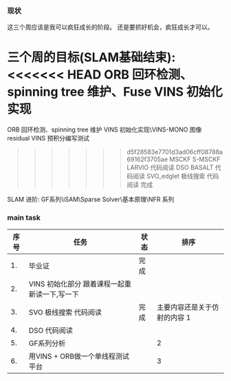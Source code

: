 <!--
 * @Author: Liu Weilong
 * @Date: 2021-04-19 20:49:29
<<<<<<< HEAD
 * @LastEditors: Liu Weilong
 * @LastEditTime: 2021-04-20 20:10:29
=======
 * @LastEditors: Liu Weilong 
 * @LastEditTime: 2021-04-24 17:39:05
>>>>>>> d5f28583e7701d3ad06cff08788a69162f3705ae
 * @Description: 
-->
### 现状
这三个周应该是我可以疯狂成长的阶段。
还是要抓好机会，疯狂成长才可以。

三个周的目标(SLAM基础结束):
<<<<<<< HEAD
ORB 回环检测、spinning tree 维护、Fuse
VINS 初始化实现
=======
ORB 回环检测、spinning tree 维护
VINS 初始化实现\VINS-MONO 图像residual
VINS 预积分编写测试
>>>>>>> d5f28583e7701d3ad06cff08788a69162f3705ae
MSCKF S-MSCKF  LARVIO 代码阅读
DSO BASALT 代码阅读
SVO_edglet 极线搜索 代码阅读 完成

SLAM 进阶:
GF系列\iSAM\Sparse Solver\基本原理\NFR 系列



### main task

序号|任务|状态|排序
---|---|---|---
1.  |毕业证|完成|
2.  |VINS 初始化部分 跟着课程一起重新读一下,写一下||
3.  |SVO 极线搜索 代码阅读|完成|主要内容还是关于仿射的内容 1
4.  |DSO 代码阅读||
5.  |GF系列分析||2
6.  |用VINS + ORB做一个单线程测试平台||3


